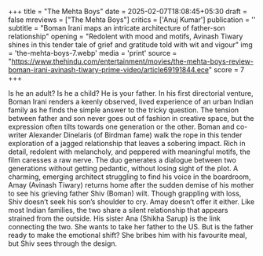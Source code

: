 +++
title = "The Mehta Boys"
date = 2025-02-07T18:08:45+05:30
draft = false
mreviews = ["The Mehta Boys"]
critics = ['Anuj Kumar']
publication = ''
subtitle = "Boman Irani maps an intricate architecture of father-son relationship"
opening = "Redolent with mood and motifs, Avinash Tiwary shines in this tender tale of grief and gratitude told with wit and vigour"
img = 'the-mehta-boys-7.webp'
media = 'print'
source = "https://www.thehindu.com/entertainment/movies/the-mehta-boys-review-boman-irani-avinash-tiwary-prime-video/article69191844.ece"
score = 7
+++

Is he an adult? Is he a child? He is your father. In his first directorial venture, Boman Irani renders a keenly observed, lived experience of an urban Indian family as he finds the simple answer to the tricky question. The tension between father and son never goes out of fashion in creative space, but the expression often tilts towards one generation or the other. Boman and co-writer Alexander Dinelaris (of Birdman fame) walk the rope in this tender exploration of a jagged relationship that leaves a sobering impact. Rich in detail, redolent with melancholy, and peppered with meaningful motifs, the film caresses a raw nerve. The duo generates a dialogue between two generations without getting pedantic, without losing sight of the plot. A charming, emerging architect struggling to find his voice in the boardroom, Amay (Avinash Tiwary) returns home after the sudden demise of his mother to see his grieving father Shiv (Boman) wilt. Though grappling with loss, Shiv doesn’t seek his son’s shoulder to cry. Amay doesn’t offer it either. Like most Indian families, the two share a silent relationship that appears strained from the outside. His sister Ana (Shikha Sarup) is the link connecting the two. She wants to take her father to the US. But is the father ready to make the emotional shift? She bribes him with his favourite meal, but Shiv sees through the design.
